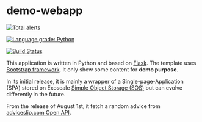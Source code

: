 # demo-webapp

[![Total alerts](https://img.shields.io/lgtm/alerts/g/SebastienPittet/demo-webapp.svg?logo=lgtm&logoWidth=18)](https://lgtm.com/projects/g/SebastienPittet/demo-webapp/alerts/)

[![Language grade: Python](https://img.shields.io/lgtm/grade/python/g/SebastienPittet/demo-webapp.svg?logo=lgtm&logoWidth=18)](https://lgtm.com/projects/g/SebastienPittet/demo-webapp/context:python)

[![Build Status](https://travis-ci.com/SebastienPittet/demo-webapp.svg?branch=master)](https://travis-ci.com/SebastienPittet/demo-webapp)

This application is written in Python and based on [Flask](https://flask.palletsprojects.com/).
The template uses [Bootstrap framework](https://getbootstrap.com/).
It only show some content for **demo purpose**.

In its initial release, it is mainly a wrapper of a Single-page-Application (SPA) stored on Exoscale [Simple Object Storage (SOS)](https://www.exoscale.com/object-storage/) but can evolve differently in the future.

From the release of August 1st, it fetch a random advice from [adviceslip.com Open API](https://api.adviceslip.com/).
